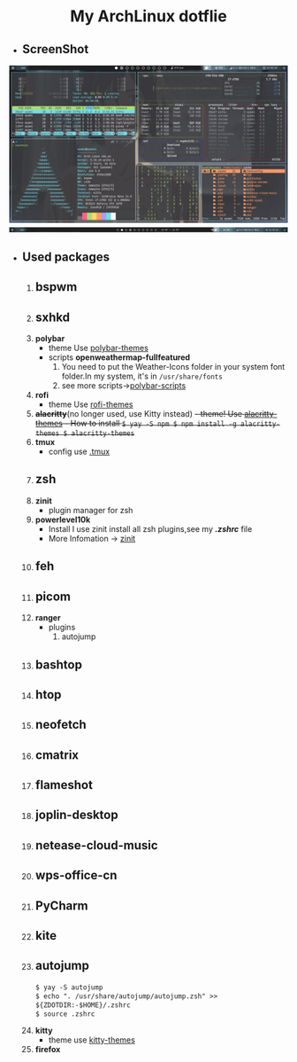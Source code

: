 # <center>My ArchLinux dotflie</center>

- ## ScreenShot
![screenshot_000.png](./screenshot.png)
![polybar](./polybar.png)
- ## Used packages
	1. **bspwm** 
		- 
	2. **sxhkd**
		- 
	3. **polybar**
		- theme
		Use [polybar-themes](https://github.com/adi1090x/polybar-themes)
		- scripts
		**openweathermap-fullfeatured**
			1. You need to put the Weather-Icons folder in your system font folder.In my system, it's in `/usr/share/fonts`
			2. see more scripts->[polybar-scripts](https://github.com/polybar/polybar-scripts)
	4. **rofi**
		- theme
		Use [rofi-themes](https://github.com/davatorium/rofi-themes)
	5. ~~**alacritty**~~(no longer used, use Kitty instead)
		~~- theme!
		Use [alacritty-themes](https://github.com/eendroroy/alacritty-theme)
			- How to install
			```
			$ yay -S npm
			$ npm install -g alacritty-themes
			$ alacritty-themes
			```~~
	6. **tmux**
		- config use [.tmux](https://github.com/gpakosz/.tmux)
	7. **zsh**
		- 
	8. **zinit**
		- plugin manager for zsh
	9. **powerlevel10k**
		- Install
			I use zinit install all zsh plugins,see my ***.zshrc*** file
		- More Infomation -> [zinit](https://github.com/zdharma/zinit)
	10. **feh**
		- 
	11. **picom**
		- 
	12. **ranger**
		- plugins
			1. autojump 
	13. **bashtop**
		- 
	14. **htop**
		- 
	15. **neofetch**
		- 
	16. **cmatrix**
		- 
	17. **flameshot**
		- 
	18. **joplin-desktop**
		- 
	19. **netease-cloud-music**
		- 
	20. **wps-office-cn**
		- 
	21. **PyCharm**
		- 
	22. **kite**
		- 
	23. **autojump**
		- 
		```
		$ yay -S autojump
		$ echo ". /usr/share/autojump/autojump.zsh" >> ${ZDOTDIR:-$HOME}/.zshrc
		$ source .zshrc
		```
	24. **kitty**
		- theme
		use [kitty-themes](https://github.com/dexpota/kitty-themes)
	25. **firefox**	

